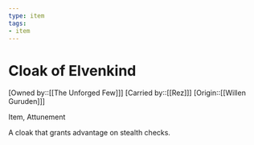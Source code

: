 ```yaml
---
type: item
tags:
- item
---
```


#  Cloak of Elvenkind

[Owned by::[[The Unforged Few]]]
[Carried by::[[Rez]]]
[Origin::[[Willen Guruden]]]

Item, Attunement

A cloak that grants advantage on stealth checks. 
